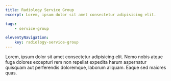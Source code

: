 ```yaml
---
title: Radiology Service Group
excerpt: Lorem, ipsum dolor sit amet consectetur adipisicing elit.

tags: 
    - service-group

eleventyNavigation:
    key: radiology-service-group
---
```


Lorem, ipsum dolor sit amet consectetur adipisicing elit. Nemo nobis atque fuga dolores excepturi rem non repellat expedita harum aspernatur quisquam aut perferendis doloremque, laborum aliquam. Eaque sed maiores quas.